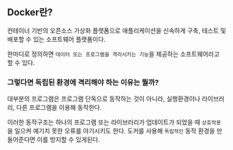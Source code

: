 ## Docker란?

컨테이너 기반의 오픈소스 가상화 플랫폼으로 애플리케이션을 신속하게 구축, 테스트 및 배포할 수 있는 소프트웨어 플랫폼이다.

한마디로 정의하면 `데이터 또는 프로그램을 격리시키는 기능`을 제공하는 소프트웨어라고 할 수 있다.

### 그렇다면 독립된 환경에 격리해야 하는 이유는 뭘까?
대부분의 프로그램은 프로그램 단독으로 동작하는 것이 아니라, 실행환경이나 라이브러리, 다른 프로그램을 이용해 동작한다.

이러한 동작구조는 하나의 프로그램 또는 라이브러리가 업데이트가 되었을 때 `상호작용` 을 일으켜 예기치 못한 오류를 야기시키도 한다. 도커를 사용해 `독립적인` 동작 환경을 만들어준다면 이를 방지할 수 있게된다.
